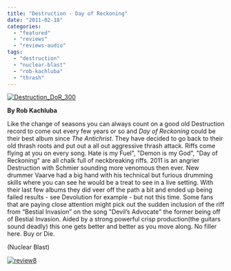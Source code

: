 ```yaml
---
title: "Destruction - Day of Reckoning"
date: "2011-02-18"
categories: 
  - "featured"
  - "reviews"
  - "reviews-audio"
tags: 
  - "destruction"
  - "nuclear-blast"
  - "rob-kachluba"
  - "thrash"
---
```


[![](http://www.hellbound.ca/wp-content/uploads/2011/02/Destruction_DoR_300.jpg "Destruction_DoR_300")](http://www.hellbound.ca/wp-content/uploads/2011/02/Destruction_DoR_300.jpg)

**By Rob Kachluba**

Like the change of seasons you can always count on a good old Destruction record to come out every few years or so and _Day of Reckoning_ could be their best album since _The Antichrist_. They have decided to go back to their old thrash roots and put out a all out aggressive thrash attack. Riffs come flying at you on every song. Hate is my Fuel", "Demon is my God", "Day of Reckoning" are all chalk full of neckbreaking riffs. 2011 is an angrier Destruction with Schmier sounding more venomous then ever. New drummer Vaarve had a big hand with his technical but furious drumming skills where you can see he would be a treat to see in a live setting. With their last few albums they did veer off the path a bit and ended up being failed results - see Devolution for example - but not this time. Some fans that are paying close attention might pick out the sudden inclusion of the riff from “Bestial Invasion” on the song "Devil’s Advocate" the former being off of Bestial Invasion. Aided by a strong powerful crisp production(the guitars sound deadly) this one gets better and better as you move along. No filler here. Buy or Die.

(Nuclear Blast)

[![](http://www.hellbound.ca/wp-content/uploads/2009/07/review8.png "review8")](http://www.hellbound.ca/wp-content/uploads/2009/07/review8.png)
